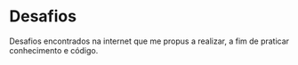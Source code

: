 # Desafios
Desafios encontrados na internet que me propus a realizar, a fim de praticar conhecimento e código.
